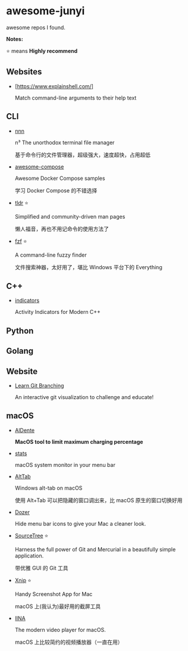 # awesome-junyi
awesome repos I found.

**Notes:**

⭐ means **Highly recommend**

## Websites

- [https://www.explainshell.com/]

   Match command-line arguments to their help text



## CLI
- [nnn](https://github.com/jarun/nnn)
   
   n³ The unorthodox terminal file manager
   
   基于命令行的文件管理器，超级强大，速度超快，占用超低
   
- [awesome-compose](https://github.com/docker/awesome-compose)
   
   Awesome Docker Compose samples
   
   学习 Docker Compose 的不错选择

- [tldr](https://github.com/tldr-pages/tldr) ⭐

   Simplified and community-driven man pages
   
   懒人福音，再也不用记命令的使用方法了

- [fzf](https://github.com/junegunn/fzf#usage) ⭐

   A command-line fuzzy finder
   
   文件搜索神器，太好用了，堪比 Windows 平台下的 Everything


## C++

- [indicators](https://github.com/p-ranav/indicators)

   Activity Indicators for Modern C++

## Python


## Golang

## Website

- [Learn Git Branching](https://github.com/pcottle/learnGitBranching)

   An interactive git visualization to challenge and educate!

## macOS

- [AlDente](https://github.com/davidwernhart/AlDente)

   **MacOS tool to limit maximum charging percentage**
   
- [stats](https://github.com/exelban/stats)

   macOS system monitor in your menu bar

- [AltTab](https://github.com/lwouis/alt-tab-macos)

   Windows alt-tab on macOS
   
   使用 Alt+Tab 可以把隐藏的窗口调出来，比 macOS 原生的窗口切换好用

- [Dozer](https://github.com/Mortennn/Dozer)

   Hide menu bar icons to give your Mac a cleaner look.
   
- [SourceTree](https://www.sourcetreeapp.com/) ⭐

   Harness the full power of Git and Mercurial in a beautifully simple application.
   
   带优雅 GUI 的 Git 工具

- [Xnip](http://xnipapp.com/) ⭐

   Handy Screenshot App for Mac
   
   macOS 上(我认为)最好用的截屏工具

- [IINA](https://github.com/iina/iina)

   The modern video player for macOS.
   
   macOS 上比较简约的视频播放器（一直在用）
